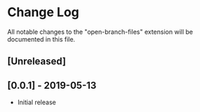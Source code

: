 # Change Log

All notable changes to the "open-branch-files" extension will be documented in this file.

## [Unreleased]

## [0.0.1] - 2019-05-13
- Initial release